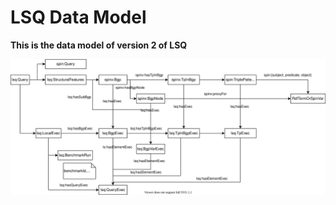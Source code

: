 # LSQ Data Model

**This is the data model of version 2 of LSQ**

![Depiction of the LSQ2 Data Model](https://github.com/AKSW/LSQ/blob/develop/lsq-docs/lsq2-datamodel.svg)
